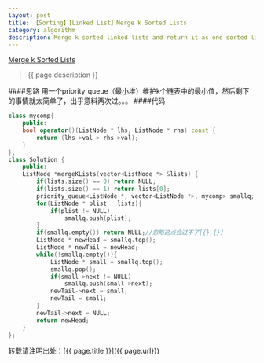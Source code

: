 ```yaml
---
layout: post
title: 【Sorting】【Linked List】Merge k Sorted Lists
category: algorithm
description: Merge k sorted linked lists and return it as one sorted list. Analyze and describe its complexity.
---
```

[Merge k Sorted Lists](https://oj.leetcode.com/problems/merge-k-sorted-lists/)
>{{ page.description }}

####思路
用一个priority_queue（最小堆）维护k个链表中的最小值，然后剩下的事情就太简单了，出乎意料两次过。。。
####代码
```cpp
class mycomp{
    public:
    bool operator()(ListNode * lhs, ListNode * rhs) const {
        return (lhs->val > rhs->val);
    }
};
class Solution {
    public:
    ListNode *mergeKLists(vector<ListNode *> &lists) {
        if(lists.size() == 0) return NULL;
        if(lists.size() == 1) return lists[0];        
        priority_queue<ListNode *, vector<ListNode *>, mycomp> smallq;
        for(ListNode * plist : lists){
            if(plist != NULL)
                smallq.push(plist);
        }
        if(smallq.empty()) return NULL;//忽略这点会过不了[{},{}]
        ListNode * newHead = smallq.top();
        ListNode * newTail = newHead;
        while(!smallq.empty()){
            ListNode * small = smallq.top();
            smallq.pop();
            if(small->next != NULL)
                smallq.push(small->next);
            newTail->next = small;
            newTail = small;
        }
        newTail->next = NULL;
        return newHead;
    }  
};
```

转载请注明出处：[{{ page.title }}]({{ page.url}})
